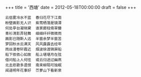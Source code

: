 +++
title = '西塘'
date = 2012-05-18T00:00:00
draft = false
+++

<div class="poem">

```
云低雾冷水不蓝  春归花尽下江南
粉壁画影无人识  紫莺栖落是镜潭
何处亭台凝晓黛  谁家廊柱倚翠簪
青衫清影弄轻舞  细细纤纤微微雨
画影已随斯人远  半窗余梦半窗苦
梦回秋水云满天  风风露露去经年
雨丝漫卷轩霞近  烟波徐渡锦屏船
船下依依心如故  船上堪堪月在弦
借问船上人何往  或云归途过幽燕
北去悲歌多遗恨  南来柳陌可独眠
闻道明年花事好  苎萝山下看新泉
```

</div>
